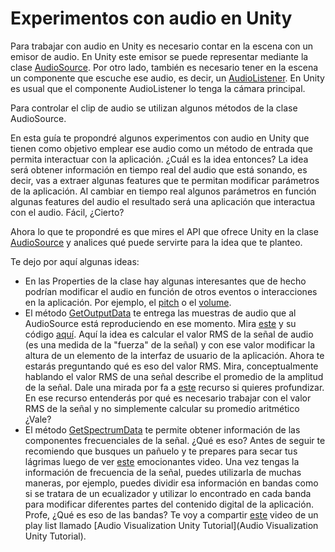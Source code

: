 # Experimentos con audio en Unity

Para trabajar con audio en Unity es necesario contar en la escena con un emisor de audio. En Unity este emisor se puede representar mediante la clase [AudioSource](https://docs.unity3d.com/ScriptReference/AudioSource.html). Por otro lado, también es necesario tener en la escena un componente que escuche ese audio, es decir, un [AudioListener](https://docs.unity3d.com/ScriptReference/AudioListener.html). En Unity es usual que el componente AudioListener lo tenga la cámara principal.

Para controlar el clip de audio se utilizan algunos métodos de la clase AudioSource.

En esta guía te propondré algunos experimentos con audio en Unity que tienen como objetivo emplear ese audio como un método de entrada que permita interactuar con la aplicación. ¿Cuál es la idea entonces? La idea será obtener información en tiempo real del audio que está sonando, es decir, vas a extraer algunas features que te permitan modificar parámetros de la aplicación. Al cambiar en tiempo real algunos parámetros en función algunas features del audio el resultado será una aplicación que interactua con el audio. Fácil, ¿Cierto?

Ahora lo que te propondré es que mires el API que ofrece Unity en la clase [AudioSource](https://docs.unity3d.com/ScriptReference/AudioSource.html) y analices qué puede servirte para la idea que te planteo.

Te dejo por aquí algunas ideas:

* En las Properties de la clase hay algunas interesantes que de hecho podrían modificar el audio en función de otros eventos o interacciones en la aplicación. Por ejemplo, el [pitch](https://docs.unity3d.com/ScriptReference/AudioSource-pitch.html) o el [volume](https://docs.unity3d.com/ScriptReference/AudioSource-volume.html).
* El método [GetOutputData](https://docs.unity3d.com/ScriptReference/AudioSource.GetOutputData.html) te entrega las muestras de audio que al AudioSource está reproduciendo en ese momento. Mira [este](https://youtu.be/DCrsXBiw33I) y su código [aquí](https://github.com/pctroll/unity3d-music-visualizer/blob/master/Assets/Scripts/Visualize.cs). Aquí la idea es calcular el valor RMS de la señal de audio (es una medida de la "fuerza" de la señal) y con ese valor modificar la altura de un elemento de la interfaz de usuario de la aplicación. Ahora te estarás preguntando qué es eso del valor RMS. Mira, conceptualmente hablando el valor RMS de una señal describe el promedio de la amplitud de la señal. Dale una mirada por fa a [este](https://www.hackaudio.com/digital-signal-processing/amplitude/rms-amplitude/) recurso si quieres profundizar. En ese recurso entenderás por qué es necesario trabajar con el valor RMS de la señal y no simplemente calcular su promedio aritmético ¿Vale?
* El método [GetSpectrumData](https://docs.unity3d.com/ScriptReference/AudioSource.GetSpectrumData.html) te permite obtener información de las componentes frecuenciales de la señal. ¿Qué es eso? Antes de seguir te recomiendo que busques un pañuelo y te prepares para secar tus lágrimas luego de ver [este](https://youtu.be/h4PTucW3Rm0) emocionantes video. Una vez tengas la información de frecuencia de la señal, puedes utilizarla de muchas maneras, por ejemplo, puedes dividir esa información en bandas como si se tratara de un ecualizador y utilizar lo encontrado en cada banda para modificar diferentes partes del contenido digital de la aplicación. Profe, ¿Qué es eso de las bandas? Te voy a compartir [este](https://youtu.be/4Av788P9stk) video de un play list llamado [Audio Visualization Unity Tutorial](Audio Visualization Unity Tutorial). 

